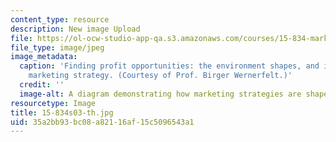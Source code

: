 ```yaml
---
content_type: resource
description: New image Upload
file: https://ol-ocw-studio-app-qa.s3.amazonaws.com/courses/15-834-marketing-strategy-spring-2003/35a2bb93bc08a82116af15c5096543a1_15-834s03-th.jpg
file_type: image/jpeg
image_metadata:
  caption: 'Finding profit opportunities: the environment shapes, and is shaped by,
    marketing strategy. (Courtesy of Prof. Birger Wernerfelt.)'
  credit: ''
  image-alt: A diagram demonstrating how marketing strategies are shaped by environment.
resourcetype: Image
title: 15-834s03-th.jpg
uid: 35a2bb93-bc08-a821-16af-15c5096543a1
---
```

